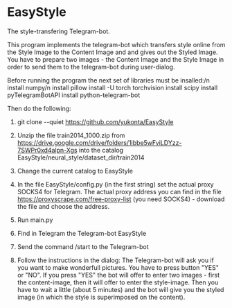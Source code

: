# EasyStyle
The style-transfering Telegram-bot.

This program implements the telegram-bot which transfers style online from the Style Image to the Content Image and and gives out the Styled Image.
You have to prepare two images - the Content Image and the Style Image in order to send them to the telegram-bot during user-dialog.

Before running the program the next set of libraries must be insalled:/n
install numpy/n
install pillow
install -U torch torchvision
install scipy
install pyTelegramBotAPI
install python-telegram-bot

Then do the following:
1) git clone --quiet https://github.com/yukonta/EasyStyle  
2) Unzip the file train2014_1000.zip from https://drive.google.com/drive/folders/1ibbe5wFviLDYzz-7SWPr0xd4alpn-Xgs into the catalog EasyStyle/neural_style/dataset_dir/train2014
3) Change the current catalog to EasyStyle
4) In the file EasyStyle/config.py (in the first string) set the actual proxy SOCKS4 for Telegram. The actual proxy address you can find in the file  https://proxyscrape.com/free-proxy-list (you need SOCKS4) - download the file and choose the address.

5) Run main.py

6) Find in Telegram the Telegram-bot EasyStyle 
7) Send the command /start to the Telegram-bot
8) Follow the instructions in the dialog: The Telegram-bot will ask you if you want to make wonderfull pictures. You have to press button "YES" or "NO". If you press "YES" the bot will offer to enter two images - first the content-image, then it will offer to enter the style-image. Then you have to wait a little (about 5 minutes) and the bot will give you the styled image (in which the style is superimposed on the content).




